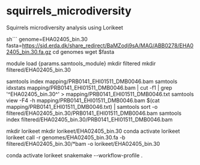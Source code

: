 # squirrels_microdiversity
Squirrels microdiversity analysis using Lorikeet

sh```
genome=EHA02405_bin.30
fasta=https://sid.erda.dk/share_redirect/BaMZodj9sA/MAG/ABB0278/EHA02405_bin.30.fa.gz
cd genomes
wget $fasta


module load {params.samtools_module}
mkdir filtered
mkdir filtered/EHA02405_bin.30

samtools index mapping/PRB0141_EHI01511_DMB0046.bam
samtools idxstats mapping/PRB0141_EHI01511_DMB0046.bam | cut -f1 | grep '^EHA02405_bin\.30\^' > mapping/PRB0141_EHI01511_DMB0046.txt
samtools view -F4 -h mapping/PRB0141_EHI01511_DMB0046.bam $(cat mapping/PRB0141_EHI01511_DMB0046.txt) | samtools sort -o filtered/EHA02405_bin.30/PRB0141_EHI01511_DMB0046.bam
samtools index filtered/EHA02405_bin.30/PRB0141_EHI01511_DMB0046.bam

mkdir lorikeet
mkdir lorikeet/EHA02405_bin.30
conda activate lorikeet
lorikeet call -r genomes/EHA02405_bin.30.fa -b filtered/EHA02405_bin.30/*bam -o lorikeet/EHA02405_bin.30

conda activate lorikeet
snakemake --workflow-profile .
```
